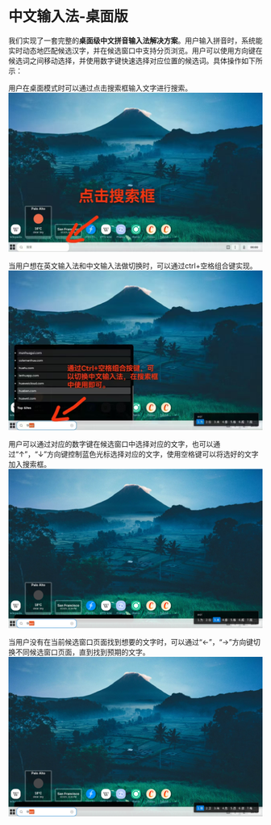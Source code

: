 #  中文输入法-桌面版

我们实现了一套完整的**桌面级中文拼音输入法解决方案**。用户输入拼音时，系统能实时动态地匹配候选汉字，并在候选窗口中支持分页浏览。用户可以使用方向键在候选词之间移动选择，并使用数字键快速选择对应位置的候选词。具体操作如下所示：

用户在桌面模式时可以通过点击搜索框输入文字进行搜索。
![](assets/中文输入法桌面/中文输入法桌面1.jpg)

当用户想在英文输入法和中文输入法做切换时，可以通过ctrl+空格组合键实现。
![](assets/中文输入法桌面/中文输入法桌面2.jpg)

用户可以通过对应的数字键在候选窗口中选择对应的文字，也可以通过“↑”，“↓”方向键控制蓝色光标选择对应的文字，使用空格键可以将选好的文字加入搜索框。
![](assets/中文输入法桌面/中文输入法桌面3.png)

当用户没有在当前候选窗口页面找到想要的文字时，可以通过“←”，“→”方向键切换不同候选窗口页面，直到找到预期的文字。
![](assets/中文输入法桌面/中文输入法桌面4.png)
